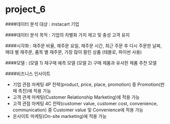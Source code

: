 # project_6

####데이터 분석 대상 : instacart 기업

####데이터 분석 목적 : 기업의 차별화 가치 제고 및 충성 고객 유지 

####시각화 : 재주문 비율,  재주문 요일,  재주문 시간,  최근 주문 후 다시 주문한 날짜,  매대 별 재주문,  품목 별 재주문,  가장 많이 팔린 상품 (태블로, 파이썬 사용)

####모델 : (모델 1) 재구매 예측 모델
       (모델 2) 구매 제품과 유사한 제품 추천 모델

####비즈니스 인사이트
- 기업 관점 마케팅 4P 전략(product, price, place, promotion) 중 Promotion(판매 촉진)에 적용 가능
- 고객 관계 마케팅(Customer Relationship Marketing)에 적용 가능
- 고객 관점 마케팅 4C 전략(customer value, customer cost, convenience, communication) 중 Customer value 및 Convenience에 적용 가능
- 온사이트 마케팅(On-site marketing)에 적용 가능
